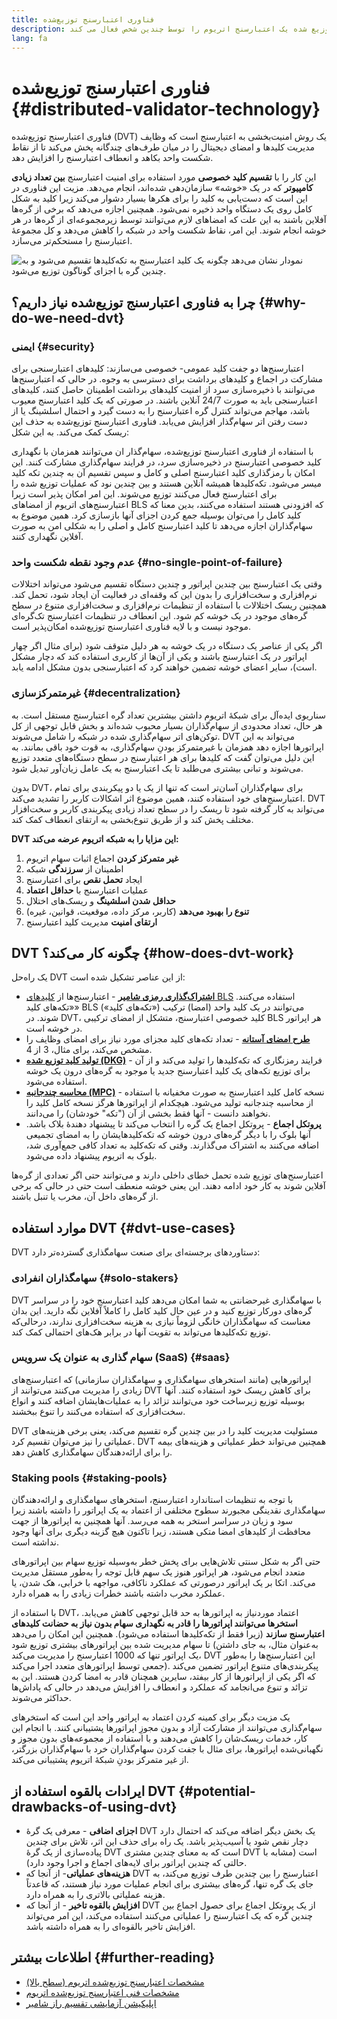 ```yaml
---
title: فناوری اعتبارسنج توزیع‌شده
description: فناوری اعتبارسنج توزیع شده عملیات توزیع شده یک اعتبارسنج اتریوم را توسط چندین شخص فعال می کند.
lang: fa
---
```


# فناوری اعتبارسنج توزیع‌شده {#distributed-validator-technology}

فناوری اعتبارسنج توزیع‌شده (DVT) یک روش امنیت‌بخشی به اعتبارسنج است که وظایف مدیریت کلید‌ها و امضای دیجیتال را در میان طرف‌های چندگانه پخش می‌کند تا از نقاط شکست واحد بکاهد و انعطاف اعتبارسنج را افزایش دهد.

این کار را با **تقسیم کلید خصوصی** مورد استفاده برای امنیت‌ اعتبارسنج **بین تعداد زیادی کامپیوتر** که در یک «خوشه» سازمان‌دهی شده‌اند، انجام می‌دهد. مزیت این فناوری در این است که دست‌یابی به کلید را برای هکرها بسیار دشوار می‌کند زیرا کلید به شکل کامل روی یک دستگاه واحد ذخیره نمی‌شود. همچنین اجازه می‌دهد که برخی از گره‌ها آفلاین باشند به این علت که امضاهای لازم می‌توانند توسط زیرمجموعه‌ای از گره‌ها در هر خوشه انجام شوند. این امر، نقاط شکست واحد در شبکه را کاهش می‌دهد و کل مجموعۀ اعتبارسنج را مستحکم‌تر می‌سازد.

![نمودار نشان می‌دهد چگونه یک کلید اعتبارسنج به تکه‌کلیدها تقسیم می‌شود و به چندین گره با اجزای گوناگون توزیع می‌شود.](./dvt-cluster.png)

## چرا به فناوری اعتبارسنج توزیع‌شده نیاز داریم؟ {#why-do-we-need-dvt}

### ایمنی {#security}

اعتبارسنج‌ها دو جفت کلید عمومی- خصوصی می‌سازند: کلیدهای اعتبارسنجی برای مشارکت در اجماع و کلیدهای برداشت برای دسترسی به وجوه. در حالی که اعتبارسنج‌ها می‌توانند با ذخیره‌سازی سرد از امنیت کلیدهای برداشت اطمینان حاصل کنند، کلیدهای اعتبارسنجی باید به صورت 24/7 آنلاین باشند. در صورتی که یک کلید اعتبارسنج معیوب باشد، مهاجم می‌تواند کنترل گره اعتبارسنج را به دست گیرد و احتمال اسلشینگ یا از دست رفتن اتر سهام‌گذار افزایش می‌یابد. فناوری اعتبارسنج توزیع‌شده به حذف این ریسک کمک می‌کند. به این شکل:

با استفاده از فناوری اعتبارسنج توزیع‌شده، سهام‌گذار ان می‌توانند همزمان با نگهداری کلید خصوصی اعتبارسنج در ذخیره‌سازی سرد، در فرایند سهام‌گذاری مشارکت کنند. این امکان با رمزگذاری کلید اعتبارسنج اصلی و کامل و سپس تقسیم آن به چندین تکه کلید میسر می‌شود. تکه‌کلیدها همیشه آنلاین هستند و بین چندین نود که عملیات توزیع شده را برای اعتبارسنج فعال می‌کنند توزیع می‌شوند. این امر امکان پذیر است زیرا اعتبارسنج‌های اتریوم از امضاهای BLS که افزودنی هستند استفاده می‌کنند، بدین معنا که کلید کامل را می‌توان بوسیله جمع کردن اجزای آنها بازسازی کرد. همین موضوع به سهام‌گذاران اجازه می‌دهد تا کلید اعتبارسنج کامل و اصلی را به شکلی امن به صورت آفلاین نگهداری کنند.

### عدم وجود نقطه شکست واحد {#no-single-point-of-failure}

وقتی یک اعتبارسنج بین چندین اپراتور و چندین دستگاه تقسیم می‌شود می‌تواند اختلالات نرم‌افزاری و سخت‌افزاری را بدون این که وقفه‌ای در فعالیت آن ایجاد شود، تحمل کند. همچنین ریسک اختلالات با استفاده از تنظیمات نرم‌افزاری و سخت‌افزاری متنوع در سطح گره‌های موجود در یک خوشه کم شود. این انعطاف در تنظیمات اعتبارسنج تک‌گره‌ای موجود نیست و با لایه فناوری اعتبارسنج توزیع‌شده امکان‌پذیر است.

اگر یکی از عناصر یک دستگاه در یک خوشه به هر دلیل متوقف شود (برای مثال اگر چهار اپراتور در یک اعتبارسنج باشند و یکی از آن‌ها از کاربری استفاده کند که دچار مشکل است)، سایر اعضای خوشه تضمین خواهند کرد که اعتبارسنجی بدون مشکل ادامه یابد.

### غیرمتمرکزسازی {#decentralization}

سناریوی ایده‌آل برای شبکۀ اتریوم داشتن بیشترین تعداد گره اعتبارسنج مستقل است. به هر حال، تعداد محدودی از سهام‌گذاران بسیار محبوب شده‌اند و بخش قابل توجهی از کل توکن‌های اتر سهام‌گذاری شده در شبکه را شامل می‌شوند. DVT می‌تواند به این اپراتورها اجازه دهد همزمان با غیرمتمرکز بودنِ سهام‌گذاری، به قوت خود باقی بمانند. به این دلیل می‌توان گفت که کلیدها برای هر اعتبارسنج در سطح دستگاه‌های متعدد توزیع می‌شوند و تبانی بیشتری می‌طلبد تا یک اعتبارسنج به یک عامل زیان‌آور تبدیل شود.

بدون DVT، برای سهام‌گذاران آسان‌تر است که تنها از یک یا دو پیکربندی برای تمام اعتبارسنج‌های خود استفاده کنند، همین موضوع اثر اشکالات کاربر را تشدید می‌کند. DVT می‌تواند به کار گرفته شود تا ریسک را در سطح تعداد زیادی پیکربندی کاربر و سخت‌افزار مختلف پخش کند و از طریق تنوع‌بخشی به ارتقای انعطاف کمک کند.

**DVT این مزایا را به شبکه اتریوم عرضه می‌کند:**

1. **غیر متمرکز کردن** اجماع اثبات سهام اتریوم
2. اطمینان از **سرزندگی** شبکه
3. ایجاد **تحمل نقص** برای اعتبارسنج
4. عملیات اعتبارسنج با **حداقل اعتماد**
5. **حداقل شدن اسلشینگ** و ریسک‌های اختلال
6. **تنوع را بهبود می‌دهد** (کاربر، مرکز داده، موقعیت، قوانین، غیره)
7. **ارتقای امنیت** مدیریت کلید اعتبارسنج

## DVT چگونه کار می‌کند؟ {#how-does-dvt-work}

یک راه‌حل DVT از این عناصر تشکیل شده است:

- **[اشتراک‌گذاری رمزی شامیر](https://medium.com/@keylesstech/a-beginners-guide-to-shamir-s-secret-sharing-e864efbf3648)** - اعتبارسنج‌ها از [کلیدهای BLS](https://en.wikipedia.org/wiki/BLS_digital_signature) استفاده می‌کنند. «تکه‌های کلید» BLS («تکه‌های کلید») می‌توانند در یک کلید واحد (امضا) ترکیب شوند. در DVT، کلید خصوصی اعتبارسنج، متشکل از امضای ترکیبی BLS هر اپراتور در خوشه است.
- **[طرح امضای آستانه‌](https://medium.com/nethermind-eth/threshold-signature-schemes-36f40bc42aca)** - تعداد تکه‌های کلید مجزای مورد نیاز برای امضای وظایف را مشخص می‌کند، برای مثال، 3 از 4.
- **[تولید کلید توزیع شده (DKG)](https://medium.com/toruslabs/what-distributed-key-generation-is-866adc79620)** - فرایند رمزنگاری که تکه‌کلیدها را تولید می‌کند و از آن برای توزیع تکه‌های یک کلید اعتبارسنج جدید یا موجود به گره‌های درون یک خوشه استفاده می‌شود.
- **[محاسبه چندجانبه (MPC)](https://messari.io/report/applying-multiparty-computation-to-the-world-of-blockchains)** - نسخه کامل کلید اعتبارسنج به صورت مخفیانه با استفاده از محاسبه چندجانبه تولید می‌شود. هیچکدام از اپراتورها هرگز نسخه کامل کلید را نخواهند دانست - آنها فقط بخشی از آن ("تکه" خودشان) را می‌دانند.
- **پروتکل اجماع** - پروتکل اجماع یک گره را انتخاب می‌کند تا پیشنهاد دهندۀ بلاک باشد. آنها بلوک را با دیگر گره‌های درون خوشه که تکه‌کلیدهایشان را به امضای تجمیعی اضافه می‌کنند به اشتراک می‌گذارند. وقتی که تکه‌کلید به تعداد کافی جمع‌آوری شد، بلوک به اتریوم پیشنهاد داده می‌شود.

اعتبارسنج‌های توزیع شده تحمل خطای داخلی دارند و می‌توانند حتی اگر تعدادی از گره‌ها آفلاین شوند به کار خود ادامه دهند. این یعنی خوشه منعطف است حتی در حالی که برخی از گره‌های داخل آن، مخرب یا تنبل باشند.

## موارد استفاده DVT {#dvt-use-cases}

DVT دستاوردهای برجسته‌ای برای صنعت سهامگذاری گسترده‌تر دارد:

### سهامگذاران انفرادی {#solo-stakers}

DVT با سهامگذاری غیرحضانتی به شما امکان می‌دهد کلید اعتبارسنج خود را در سراسر گره‌های دورکار توزیع کنید و در عین حال کلید کامل را کاملاً آفلاین نگه دارید. این بدان معناست که سهامگذاران خانگی لزوماً نیازی به هزینه سخت‌افزاری ندارند، درحالی‌که توزیع تکه‌کلیدها می‌تواند به تقویت آنها در برابر هک‌های احتمالی کمک کند.

### سهام گذاری به عنوان یک سرویس (SaaS) {#saas}

اپراتورهایی (مانند استخرهای سهامگذاری و سهامگذاران سازمانی) که اعتبارسنج‌های زیادی را مدیریت می‌کنند می‌توانند از DVT برای کاهش ریسک خود استفاده کنند. آنها بوسیله توزیع زیرساخت خود می‌توانند تزائد را به عملیات‌هایشان اضافه کنند و انواع سخت‌افزاری که استفاده می‌کنند را تنوع ببخشند.

DVT مسئولیت مدیریت کلید را در بین چندین گره تقسیم می‌کند، یعنی برخی هزینه‌های عملیاتی را نیز می‌توان تقسیم کرد. DVT همچنین می‌تواند خطر عملیاتی و هزینه‌های بیمه را برای ارائه‌دهندگان سهامگذاری کاهش دهد.

### Staking pools {#staking-pools}

با توجه به تنظیمات استاندارد اعتبارسنج، استخرهای سهامگذاری و ارائه‌دهندگان سهامگذاری نقدینگی مجبورند سطوح مختلفی از اعتماد به یک اپراتور را داشته باشند زیرا سود و زیان در سراسر استخر به همه می‌رسد. آنها همچنین به اپراتورها از جهت محافظت از کلیدهای امضا متکی هستند، زیرا تاکنون هیچ گزینه دیگری برای آنها وجود نداشته است.

حتی اگر به شکل سنتی تلاش‌هایی برای پخش خطر به‌وسیله توزیع سهام بین اپراتورهای متعدد انجام می‌شود، هر اپراتور هنوز یک سهم قابل توجه را به‌‌طور مستقل مدیریت می‌کند. اتکا بر یک اپراتور درصورتی که عملکرد ناکافی، مواجهه با خرابی، هک شدن، یا عملکرد مخرب داشته باشند خطرات زیادی را به همراه دارد.

با استفاده از DVT، اعتماد موردنیاز به اپراتورها به حد قابل توجهی کاهش می‌یابد. **استخرها می‌توانند اپراتورها را قادر به نگهداری سهام بدون نیاز به حضانت کلیدهای اعتبارسنج سازند** (زیرا فقط از تکه‌کلیدها استفاده می‌شود). همچنین این امکان را می‌دهد تا سهام مدیریت شده بین اپراتورهای بیشتری توزیع شود (به‌عنوان مثال، به جای داشتن یک اپراتور تنها که 1000 اعتبارسنج را مدیریت می‌کند، DVT این اعتبارسنج‌ها را به‌طور جمعی توسط اپراتورهای متعدد اجرا می‌کند). پیکربندی‌های متنوع اپراتور تضمین می‌کند که اگر یکی از اپراتورها از کار بیفتد، سایرین همچنان قادر به امضا کردن هستند. این به تزائد و تنوع می‌انجامد که عملکرد و انعطاف را افزایش می‌دهد در حالی که پاداش‌ها حداکثر می‌شوند.

یک مزیت دیگر برای کمینه کردن اعتماد به اپراتور واحد این است که استخرهای سهام‌گذاری می‌توانند از مشارکت آزاد و بدون مجوزِ اپراتورها پشتیبانی کنند. با انجام این کار، خدمات ریسک‌شان را کاهش می‌دهند و با استفاده از مجموعه‌های بدون مجوز و نگهبانی‌شده اپراتورها، برای مثال با جفت کردن سهام‌گذاران خرد با سهام‌گذاران بزرگتر، از غیر متمرکز بودنِ شبکۀ اتریوم پشتیبانی می‌کند.

## ایرادات بالقوه استفاده از DVT {#potential-drawbacks-of-using-dvt}

- **اجزای اضافی** - معرفی یک گرۀ DVT یک بخش دیگر اضافه می‌کند که احتمال دارد دچار نقص شود یا آسیب‌پذیر باشد. یک راه برای حذف این اثر، تلاش برای چندین پیاده‌سازی از یک گرۀ DVT است که به معنای چندین مشتری DVT است (مشابه با حالتی که چندین اپراتور برای لایه‌های اجماع و اجرا وجود دارد).
- **هزینه‌های عملیاتی**- از آنجا که DVT اعتبارسنج را بین چندین طرف توزیع می‌کند، به جای یک گره تنها، گره‌های بیشتری برای انجام عملیات مورد نیاز هستند، که قاعدتاً هزینه عملیاتی بالاتری را به همراه دارد.
- **افزایش بالقوه تاخیر** - از آنجا که DVT از یک پروتکل اجماع برای حصول اجماع بین چندین گره که یک اعتبارسنج را عملیاتی می‌کنند استفاده می‌کند، این امر می‌تواند افزایش تاخیر بالقوه‌ای را به همراه داشته باشد.

## اطلاعات بیشتر {#further-reading}

- [مشخصات اعتبارسنج توزیع‌شده اتریوم (سطح بالا)](https://github.com/ethereum/distributed-validator-specs)
- [مشخصات فنی اعتبارسنج توزیع‌شده اتریوم](https://github.com/ethereum/distributed-validator-specs/tree/dev/src/dvspec)
- [اپلیکیشن آزمایشی تقسیم راز شامیر](https://iancoleman.io/shamir/)
